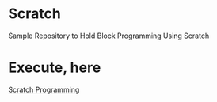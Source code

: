 # Scratch
Sample Repository to Hold Block Programming Using Scratch

# Execute, here

[Scratch Programming](https://scratch.mit.edu/)
